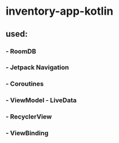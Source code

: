 # inventory-app-kotlin

## used:
### - RoomDB
### - Jetpack Navigation
### - Coroutines
### - ViewModel - LiveData
### - RecyclerView
### - ViewBinding
